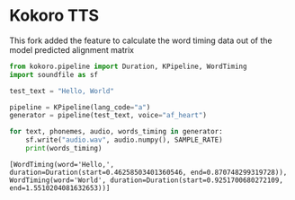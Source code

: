 # Kokoro TTS

This fork added the feature to calculate the word timing data out of the model predicted alignment matrix

```python
from kokoro.pipeline import Duration, KPipeline, WordTiming
import soundfile as sf

test_text = "Hello, World"

pipeline = KPipeline(lang_code="a")
generator = pipeline(test_text, voice="af_heart")

for text, phonemes, audio, words_timing in generator:
    sf.write("audio.wav", audio.numpy(), SAMPLE_RATE)
    print(words_timing)

```

```
[WordTiming(word='Hello,', duration=Duration(start=0.46258503401360546, end=0.870748299319728)), WordTiming(word='World', duration=Duration(start=0.9251700680272109, end=1.5510204081632653))]
```
